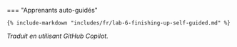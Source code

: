 <!-- === "@skillable Workshop"

    {% include-markdown "includes/fr/lab-6-finishing-up-event.md" %} -->

=== "Apprenants auto-guidés"

    {% include-markdown "includes/fr/lab-6-finishing-up-self-guided.md" %}

*Traduit en utilisant GitHub Copilot.*
